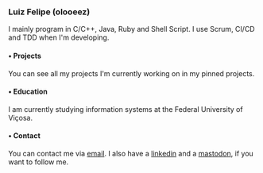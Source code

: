 ### Luiz Felipe (olooeez)

I mainly program in C/C++, Java, Ruby and Shell Script. I use Scrum, CI/CD and TDD when I'm developing.

#### • Projects

You can see all my projects I'm currently working on in my pinned projects.

#### • Education

I am currently studying information systems at the Federal University of Viçosa.

#### • Contact

You can contact me via [email](mailto:luizfelipecastrovb@gmail.com). I also have a [linkedin](https://www.linkedin.com/in/olooeez) and a [mastodon](https://fosstodon.org/@olooeez), if you want to follow me.